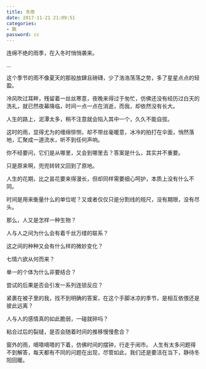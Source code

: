 ```yaml
---
title: 冬雨
date: 2017-11-21 21:09:51
categories:
- 飘
password: cc
---
```


连绵不绝的雨季，在入冬时悄悄袭来。

... <!-- more -->

这个季节的雨不像夏天的那般放肆且磅礴，少了浩浩荡荡之势，多了星星点点的轻盈。

冷风吹过耳畔，残留着一丝丝寒意，夜晚来得过于匆忙，仿佛还没有经历过白天的洗礼，就已然夜幕降临，时间一点一点在消逝，而我，却依然没有长大。

人生的路上，泥潭太多，稍不注意就会陷入其中一个，久久不能自拔。

这时的雨，显得尤为的缠绵悱恻，却不带丝毫暖意，冰冷的拍打在伞面，悄然落地，汇聚成一道流水，听不到任何声响。

你不经要问，它们是从哪里，又会到哪里去？答案是什么，其实并不重要。

只是原来啊，兜兜转转又回到了原地。

人生的花期，比之昙花要来得漫长，但却同样需要细心呵护，本质上没有什么不同。

时间是用来衡量什么的单位呢？又或者仅仅只是分割线的规尺，没有期限，没有尽头。

那么，人又是怎样一种生物？

人与人之间为什么会有着千丝万缕的联系？

这之间的种种又会有什么样的微妙变化？

七情六欲从何而来？

单一的个体为什么非要结合？

尝试的后果是否会引发一系列连锁反应？

紧裹在被子里的我，找不到明确的答案，在这个手脚冰凉的季节，是相互依偎还是彼此远离？

人与人的感情真的如此脆弱，一碰就碎吗？

粘合过后的裂缝，是否会随着时间的推移慢慢愈合？

窗外的雨，嘀嗒嘀嗒的下着，仿佛时间的摆钟，行走于闹市。
人生有太多问题得不到解答，每天都有不同的问题在出现，尽管如此，我们还是要活在当下，静待冬阳回暖。

